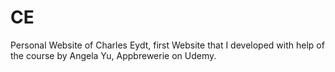 # CE
Personal Website of Charles Eydt, first Website that I developed with help of the course by Angela Yu, Appbrewerie on Udemy. 
